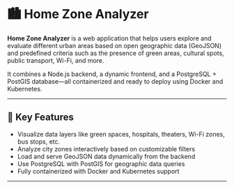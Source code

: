 # 🏙️ Home Zone Analyzer

**Home Zone Analyzer** is a web application that helps users explore and evaluate different urban areas based on open geographic data (GeoJSON) and predefined criteria such as the presence of green areas, cultural spots, public transport, Wi-Fi, and more.

It combines a Node.js backend, a dynamic frontend, and a PostgreSQL + PostGIS database—all containerized and ready to deploy using Docker and Kubernetes.

---

## 📌 Key Features

- Visualize data layers like green spaces, hospitals, theaters, Wi-Fi zones, bus stops, etc.
- Analyze city zones interactively based on customizable filters
- Load and serve GeoJSON data dynamically from the backend
- Use PostgreSQL with PostGIS for geographic data queries
- Fully containerized with Docker and Kubernetes support

---
